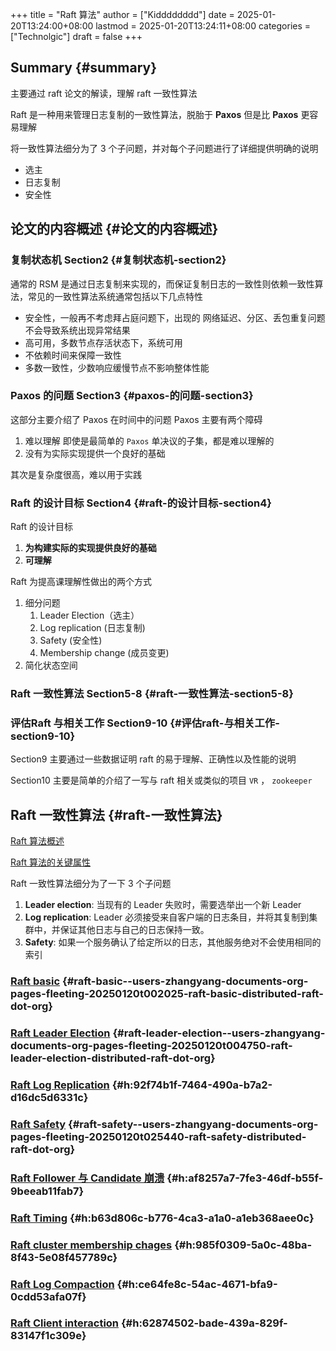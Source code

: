 +++
title = "Raft 算法"
author = ["Kidddddddd"]
date = 2025-01-20T13:24:00+08:00
lastmod = 2025-01-20T13:24:11+08:00
categories = ["Technolgic"]
draft = false
+++

## Summary {#summary}

主要通过 raft 论文的解读，理解 raft 一致性算法

Raft 是一种用来管理日志复制的一致性算法，脱胎于 **Paxos** 但是比 **Paxos** 更容易理解

将一致性算法细分为了 3 个子问题，并对每个子问题进行了详细提供明确的说明

-   选主
-   日志复制
-   安全性


## 论文的内容概述 {#论文的内容概述}


### 复制状态机 Section2 {#复制状态机-section2}

通常的 RSM 是通过日志复制来实现的，而保证复制日志的一致性则依赖一致性算法，常见的一致性算法系统通常包括以下几点特性

-   安全性，一般再不考虑拜占庭问题下，出现的 网络延迟、分区、丢包重复问题不会导致系统出现异常结果
-   高可用，多数节点存活状态下，系统可用
-   不依赖时间来保障一致性
-   多数一致性，少数响应缓慢节点不影响整体性能


### Paxos 的问题 Section3 {#paxos-的问题-section3}

这部分主要介绍了 Paxos 在时间中的问题
Paxos 主要有两个障碍

1.  难以理解
    即使是最简单的 `Paxos` 单决议的子集，都是难以理解的
2.  没有为实际实现提供一个良好的基础

其次是复杂度很高，难以用于实践


### Raft 的设计目标 Section4 {#raft-的设计目标-section4}

Raft 的设计目标

1.  **为构建实际的实现提供良好的基础**
2.  **可理解**

Raft 为提高课理解性做出的两个方式

1.  细分问题
    1.  Leader Election（选主）
    2.  Log replication (日志复制)
    3.  Safety (安全性)
    4.  Membership change (成员变更)
2.  简化状态空间


### Raft 一致性算法 Section5-8 {#raft-一致性算法-section5-8}


### 评估Raft 与相关工作   Section9-10 {#评估raft-与相关工作-section9-10}

Section9 主要通过一些数据证明 raft 的易于理解、正确性以及性能的说明

Section10 主要是简单的介绍了一写与 raft 相关或类似的项目 `VR` ， `zookeeper`


## Raft 一致性算法 {#raft-一致性算法}

[Raft 算法概述](/Users/zhangyang/Documents/org/pages/fleeting/20250119T233828--raft-算法概述__distributed_raft.org)

[Raft 算法的关键属性](/Users/zhangyang/Documents/org/pages/fleeting/20250119T234732--raft-算法的关键属性__distributed_raft.org)

Raft 一致性算法细分为了一下 3 个子问题

1.  **Leader election**: 当现有的 Leader 失败时，需要选举出一个新 Leader
2.  **Log replication**: Leader 必须接受来自客户端的日志条目，并将其复制到集群中，并保证其他日志与自己的日志保持一致。
3.  **Safety**: 如果一个服务确认了给定所以的日志，其他服务绝对不会使用相同的索引


### [Raft basic](/Users/zhangyang/Documents/org/pages/fleeting/20250120T002025--raft-basic__distributed_raft.org) {#raft-basic--users-zhangyang-documents-org-pages-fleeting-20250120t002025-raft-basic-distributed-raft-dot-org}


### [Raft Leader Election](/Users/zhangyang/Documents/org/pages/fleeting/20250120T004750--raft-leader-election__distributed_raft.org) {#raft-leader-election--users-zhangyang-documents-org-pages-fleeting-20250120t004750-raft-leader-election-distributed-raft-dot-org}


### [Raft Log Replication](/Users/zhangyang/Documents/org/pages/fleeting/20250120T022250--raft-log-replication__distributed_raft.org) {#h:92f74b1f-7464-490a-b7a2-d16dc5d6331c}


### [Raft Safety](/Users/zhangyang/Documents/org/pages/fleeting/20250120T025440--raft-safety__distributed_raft.org) {#raft-safety--users-zhangyang-documents-org-pages-fleeting-20250120t025440-raft-safety-distributed-raft-dot-org}


### [Raft Follower 与 Candidate 崩溃](/Users/zhangyang/Documents/org/pages/fleeting/20250120T031002--raft-follower-与-candidate-崩溃__raft.org) {#h:af8257a7-7fe3-46df-b55f-9beeab11fab7}


### [Raft Timing](/Users/zhangyang/Documents/org/pages/fleeting/20250120T032307--raft-timing__distributed_raft.org) {#h:b63d806c-b776-4ca3-a1a0-a1eb368aee0c}


### [Raft cluster membership chages](/Users/zhangyang/Documents/org/pages/fleeting/20250120T033303--raft-cluster-membership-chages__distributed_raft.org) {#h:985f0309-5a0c-48ba-8f43-5e08f457789c}


### [Raft Log Compaction](/Users/zhangyang/Documents/org/pages/fleeting/20250120T034759--raft-log-compaction__distributed_raft.org) {#h:ce64fe8c-54ac-4671-bfa9-0cdd53afa07f}


### [Raft Client interaction](/Users/zhangyang/Documents/org/pages/fleeting/20250120T035447--raft-client-interaction__distributed_raft.org) {#h:62874502-bade-439a-829f-83147f1c309e}
